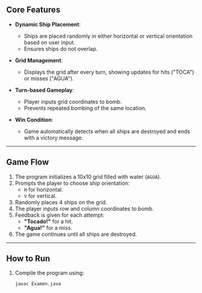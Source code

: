 ## **Core Features**
- **Dynamic Ship Placement**: 
  - Ships are placed randomly in either horizontal or vertical orientation based on user input.
  - Ensures ships do not overlap.

- **Grid Management**:
  - Displays the grid after every turn, showing updates for hits ("TOCA") or misses ("AGUA").

- **Turn-based Gameplay**:
  - Player inputs grid coordinates to bomb.
  - Prevents repeated bombing of the same location.

- **Win Condition**:
  - Game automatically detects when all ships are destroyed and ends with a victory message.

---

## **Game Flow**
1. The program initializes a 10x10 grid filled with water (`AGUA`).
2. Prompts the player to choose ship orientation:
   - `H` for horizontal.
   - `V` for vertical.
3. Randomly places 4 ships on the grid.
4. The player inputs row and column coordinates to bomb.
5. Feedback is given for each attempt:
   - **"Tocado!"** for a hit.
   - **"Agua!"** for a miss.
6. The game continues until all ships are destroyed.

---

## **How to Run**
1. Compile the program using:
   ```bash
   javac Examen.java
